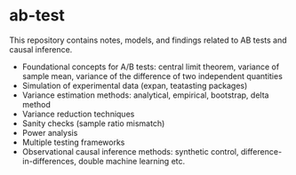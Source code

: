 # ab-test
This repository contains notes, models, and findings related to AB tests and causal inference.

- Foundational concepts for A/B tests: central limit theorem, variance of sample mean, variance of the difference of two independent quantities
- Simulation of experimental data (expan, teatasting packages)
- Variance estimation methods: analytical, empirical, bootstrap, delta method
- Variance reduction techniques
- Sanity checks (sample ratio mismatch)
- Power analysis
- Multiple testing frameworks
- Observational causal inference methods: synthetic control, difference-in-differences, double machine learning etc.
